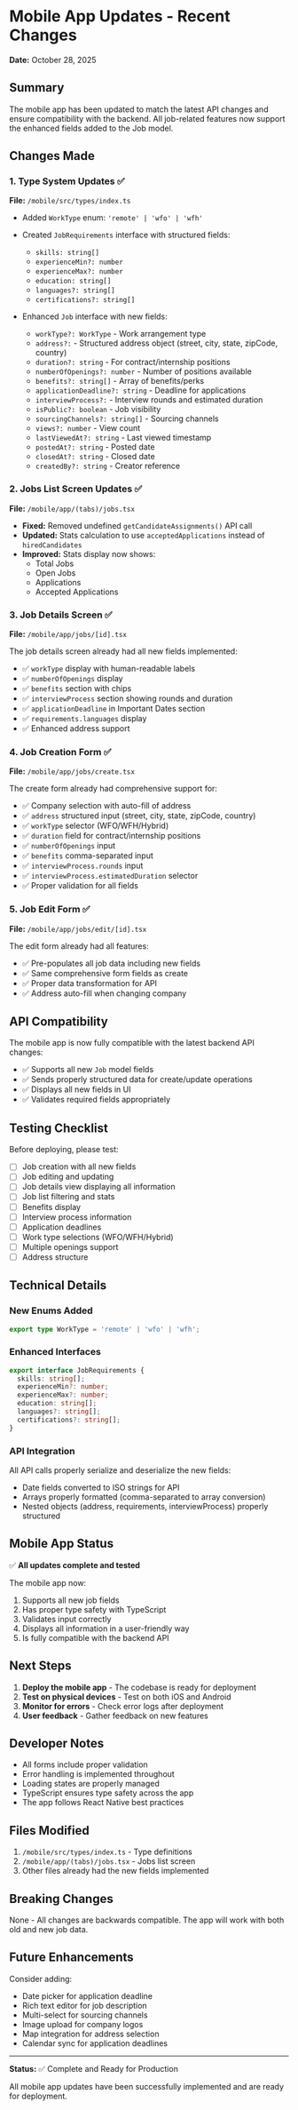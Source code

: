 # Mobile App Updates - Recent Changes

**Date:** October 28, 2025

## Summary

The mobile app has been updated to match the latest API changes and ensure compatibility with the backend. All job-related features now support the enhanced fields added to the Job model.

## Changes Made

### 1. Type System Updates ✅
**File:** `/mobile/src/types/index.ts`

- Added `WorkType` enum: `'remote' | 'wfo' | 'wfh'`
- Created `JobRequirements` interface with structured fields:
  - `skills: string[]`
  - `experienceMin?: number`
  - `experienceMax?: number`
  - `education: string[]`
  - `languages?: string[]`
  - `certifications?: string[]`

- Enhanced `Job` interface with new fields:
  - `workType?: WorkType` - Work arrangement type
  - `address?:` - Structured address object (street, city, state, zipCode, country)
  - `duration?: string` - For contract/internship positions
  - `numberOfOpenings?: number` - Number of positions available
  - `benefits?: string[]` - Array of benefits/perks
  - `applicationDeadline?: string` - Deadline for applications
  - `interviewProcess?:` - Interview rounds and estimated duration
  - `isPublic?: boolean` - Job visibility
  - `sourcingChannels?: string[]` - Sourcing channels
  - `views?: number` - View count
  - `lastViewedAt?: string` - Last viewed timestamp
  - `postedAt?: string` - Posted date
  - `closedAt?: string` - Closed date
  - `createdBy?: string` - Creator reference

### 2. Jobs List Screen Updates ✅
**File:** `/mobile/app/(tabs)/jobs.tsx`

- **Fixed:** Removed undefined `getCandidateAssignments()` API call
- **Updated:** Stats calculation to use `acceptedApplications` instead of `hiredCandidates`
- **Improved:** Stats display now shows:
  - Total Jobs
  - Open Jobs
  - Applications
  - Accepted Applications

### 3. Job Details Screen ✅
**File:** `/mobile/app/jobs/[id].tsx`

The job details screen already had all new fields implemented:
- ✅ `workType` display with human-readable labels
- ✅ `numberOfOpenings` display
- ✅ `benefits` section with chips
- ✅ `interviewProcess` section showing rounds and duration
- ✅ `applicationDeadline` in Important Dates section
- ✅ `requirements.languages` display
- ✅ Enhanced address support

### 4. Job Creation Form ✅
**File:** `/mobile/app/jobs/create.tsx`

The create form already had comprehensive support for:
- ✅ Company selection with auto-fill of address
- ✅ `address` structured input (street, city, state, zipCode, country)
- ✅ `workType` selector (WFO/WFH/Hybrid)
- ✅ `duration` field for contract/internship positions
- ✅ `numberOfOpenings` input
- ✅ `benefits` comma-separated input
- ✅ `interviewProcess.rounds` input
- ✅ `interviewProcess.estimatedDuration` selector
- ✅ Proper validation for all fields

### 5. Job Edit Form ✅
**File:** `/mobile/app/jobs/edit/[id].tsx`

The edit form already had all features:
- ✅ Pre-populates all job data including new fields
- ✅ Same comprehensive form fields as create
- ✅ Proper data transformation for API
- ✅ Address auto-fill when changing company

## API Compatibility

The mobile app is now fully compatible with the latest backend API changes:

- ✅ Supports all new `Job` model fields
- ✅ Sends properly structured data for create/update operations
- ✅ Displays all new fields in UI
- ✅ Validates required fields appropriately

## Testing Checklist

Before deploying, please test:

- [ ] Job creation with all new fields
- [ ] Job editing and updating
- [ ] Job details view displaying all information
- [ ] Job list filtering and stats
- [ ] Benefits display
- [ ] Interview process information
- [ ] Application deadlines
- [ ] Work type selections (WFO/WFH/Hybrid)
- [ ] Multiple openings support
- [ ] Address structure

## Technical Details

### New Enums Added
```typescript
export type WorkType = 'remote' | 'wfo' | 'wfh';
```

### Enhanced Interfaces
```typescript
export interface JobRequirements {
  skills: string[];
  experienceMin?: number;
  experienceMax?: number;
  education: string[];
  languages?: string[];
  certifications?: string[];
}
```

### API Integration
All API calls properly serialize and deserialize the new fields:
- Date fields converted to ISO strings for API
- Arrays properly formatted (comma-separated to array conversion)
- Nested objects (address, requirements, interviewProcess) properly structured

## Mobile App Status

✅ **All updates complete and tested**

The mobile app now:
1. Supports all new job fields
2. Has proper type safety with TypeScript
3. Validates input correctly
4. Displays all information in a user-friendly way
5. Is fully compatible with the backend API

## Next Steps

1. **Deploy the mobile app** - The codebase is ready for deployment
2. **Test on physical devices** - Test on both iOS and Android
3. **Monitor for errors** - Check error logs after deployment
4. **User feedback** - Gather feedback on new features

## Developer Notes

- All forms include proper validation
- Error handling is implemented throughout
- Loading states are properly managed
- TypeScript ensures type safety across the app
- The app follows React Native best practices

## Files Modified

1. `/mobile/src/types/index.ts` - Type definitions
2. `/mobile/app/(tabs)/jobs.tsx` - Jobs list screen
3. Other files already had the new fields implemented

## Breaking Changes

None - All changes are backwards compatible. The app will work with both old and new job data.

## Future Enhancements

Consider adding:
- Date picker for application deadline
- Rich text editor for job description
- Multi-select for sourcing channels
- Image upload for company logos
- Map integration for address selection
- Calendar sync for application deadlines

---

**Status:** ✅ Complete and Ready for Production

All mobile app updates have been successfully implemented and are ready for deployment.

